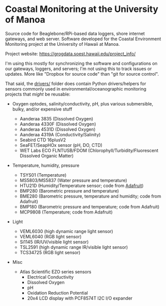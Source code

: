 # Coastal Monitoring at the University of Manoa

Source code for Beaglebone/RPi-based data loggers, shore internet gateways, and web server.
Software developed for the Coastal Environment Monitoring project at the University of Hawaii at Manoa.

Project website: https://grogdata.soest.hawaii.edu/project_info/

I'm using this mostly for synchronizing the software and configurations on our gateways, loggers, and servers; I'm not using this to track issues or updates. More like "Dropbox for source code" than "git for source control".

That said, the [drivers/](https://github.com/stanleylio/fishie/tree/master/drivers) folder does contain Python drivers/helpers for sensors commonly used in environmental/oceanographic monitoring projects that *might* be reusable:

- Oxygen optodes, salinity/conductivity, pH, plus various submersible, bulky, and/or expensive stuff
  - Aanderaa 3835 (Dissolved Oxygen)
  - Aanderaa 4330F (Dissolved Oxygen)
  - Aanderaa 4531D (Dissolved Oxygen)
  - Aanderaa 4319A (Conductivity/Salinity)
  - Seabird CTD 16plusV2
  - SeaFET/SeapHOx sensor (pH, DO, CTD)
  - WET Labs ECO FLNTUSB/FDOM (Chlorophyll/Turbidity/Fluorescent Dissolved Organic Matter)

- Temperature, humidity, pressure
  - TSYS01 (Temperature)
  - MS5803/MS5837 (Water pressure and temperature)
  - HTU21D (Humidity/Temperature sensor; code from [Adafruit](https://www.adafruit.com/))
  - BMP280 (Barometric pressure and temperature)
  - BME280 (Barometric pressure, temperature and humidity; code from Adafruit)
  - BMP180 (Barometric pressure and temperature; code from Adafruit)
  - MCP9808 (Temperature; code from Adafruit)

- Light
  - VEML6030 (high dynamic range light sensor)
  - VEML6040 (RGB light sensor)
  - Si1145 (IR/UV/visible light sensor)
  - TSL2591 (high dynamic range IR/visible light sensor)
  - TCS34725 (RGB light sensor)

- Misc
  - Atlas Scientific EZO series sensors
    - Electrical Conductivity
    - Dissolved Oxygen
    - pH
    - Oxidation Reduction Potential
    - 20x4 LCD display with PCF8574T I2C I/O expander
